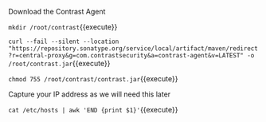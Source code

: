 
Download the Contrast Agent

`mkdir /root/contrast`{{execute}}

`curl --fail --silent --location "https://repository.sonatype.org/service/local/artifact/maven/redirect?r=central-proxy&g=com.contrastsecurity&a=contrast-agent&v=LATEST" -o /root/contrast.jar`{{execute}}

`chmod 755 /root/contrast/contrast.jar`{{execute}}

Capture your IP address as we will need this later

`cat /etc/hosts | awk 'END {print $1}'`{{execute}}
